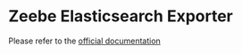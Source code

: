 # Zeebe Elasticsearch Exporter

Please refer to the [official documentation](https://docs.camunda.io/docs/next/self-managed/zeebe-deployment/exporters/elasticsearch-exporter/)
